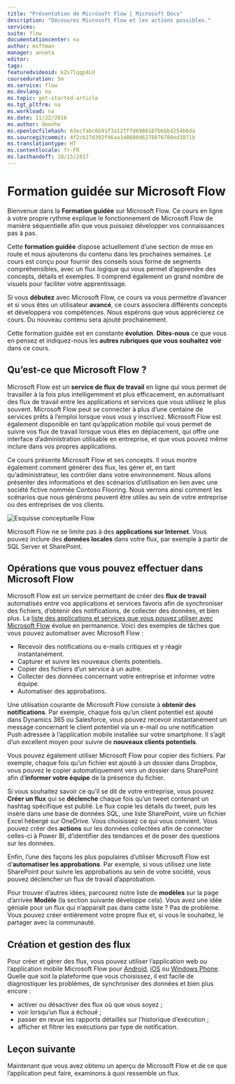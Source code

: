 ```yaml
---
title: "Présentation de Microsoft Flow | Microsoft Docs"
description: "Découvrez Microsoft Flow et les actions possibles."
services: 
suite: flow
documentationcenter: na
author: msftman
manager: anneta
editor: 
tags: 
featuredvideoid: kZs7lqgp4LU
courseduration: 5m
ms.service: flow
ms.devlang: na
ms.topic: get-started-article
ms.tgt_pltfrm: na
ms.workload: na
ms.date: 11/22/2016
ms.author: deonhe
ms.openlocfilehash: 63ecfabc6b91f3a12fffd6986187b6bbd254b6da
ms.sourcegitcommit: 4f2cb27d392f46aa1d8680d6278876780ed3871b
ms.translationtype: HT
ms.contentlocale: fr-FR
ms.lasthandoff: 10/15/2017
---
```

# <a name="guided-learning-for-microsoft-flow"></a>Formation guidée sur Microsoft Flow
Bienvenue dans la **Formation guidée** sur Microsoft Flow. Ce cours en ligne à votre propre rythme explique le fonctionnement de Microsoft Flow de manière séquentielle afin que vous puissiez développer vos connaissances pas à pas.

Cette **formation guidée** dispose actuellement d’une section de mise en route et nous ajouterons du contenu dans les prochaines semaines. Le cours est conçu pour fournir des conseils sous forme de segments compréhensibles, avec un flux logique qui vous permet d’apprendre des concepts, détails et exemples. Il comprend également un grand nombre de visuels pour faciliter votre apprentissage.

Si vous **débutez** avec Microsoft Flow, ce cours va vous permettre d’avancer et si vous êtes un utilisateur **avancé**, ce cours associera différents concepts et développera vos compétences. Nous espérons que vous apprécierez ce cours. Du nouveau contenu sera ajouté prochainement.

Cette formation guidée est en constante **évolution**.  **Dites-nous** ce que vous en pensez et indiquez-nous les **autres rubriques que vous souhaitez voir** dans ce cours.

## <a name="what-is-microsoft-flow"></a>Qu’est-ce que Microsoft Flow ?
Microsoft Flow est un **service de flux de travail** en ligne qui vous permet de travailler à la fois plus intelligemment et plus efficacement, en automatisant des flux de travail entre les applications et services que vous utilisez le plus souvent.  Microsoft Flow peut se connecter à plus d’une centaine de services prêts à l’emploi lorsque vous vous y inscrivez. Microsoft Flow est également disponible en tant qu’application mobile qui vous permet de suivre vos flux de travail lorsque vous êtes en déplacement, qui offre une interface d’administration utilisable en entreprise, et que vous pouvez même inclure dans vos propres applications.

Ce cours présente Microsoft Flow et ses concepts. Il vous montre également comment générer des flux, les gérer et, en tant qu’administrateur, les contrôler dans votre environnement. Nous allons présenter des informations et des scénarios d’utilisation en lien avec une société fictive nommée Contoso Flooring.  Nous verrons ainsi comment les scénarios que nous générons peuvent être utiles au sein de votre entreprise ou des entreprises de vos clients.

![Esquisse conceptuelle Flow](./media/learning-introducing-flow/flow-conceptual.png)

Microsoft Flow ne se limite pas à des **applications sur Internet**.  Vous pouvez inclure des **données locales** dans votre flux, par exemple à partir de SQL Server et SharePoint.

## <a name="what-you-can-do-with-microsoft-flow"></a>Opérations que vous pouvez effectuer dans Microsoft Flow
 Microsoft Flow est un service permettant de créer des **flux de travail** automatisés entre vos applications et services favoris afin de synchroniser des fichiers, d’obtenir des notifications, de collecter des données, et bien plus.  La [liste des applications et services que vous pouvez utiliser avec Microsoft Flow](https://flow.microsoft.com/services/) évolue en permanence.  Voici des exemples de tâches que vous pouvez automatiser avec Microsoft Flow :

* Recevoir des notifications ou e-mails critiques et y réagir instantanément.
* Capturer et suivre les nouveaux clients potentiels.
* Copier des fichiers d’un service à un autre.
* Collecter des données concernant votre entreprise et informer votre équipe.
* Automatiser des approbations.

Une utilisation courante de Microsoft Flow consiste à **obtenir des notifications**. Par exemple, chaque fois qu’un client potentiel est ajouté dans Dynamics 365 ou Salesforce, vous pouvez recevoir instantanément un message concernant le client potentiel via un e-mail ou une notification Push adressée à l’application mobile installée sur votre smartphone. Il s’agit d’un excellent moyen pour suivre de **nouveaux clients potentiels**.

Vous pouvez également utiliser Microsoft Flow pour copier des fichiers. Par exemple, chaque fois qu’un fichier est ajouté à un dossier dans Dropbox, vous pouvez le copier automatiquement vers un dossier dans SharePoint afin d’**informer votre équipe** de la présence du fichier.

Si vous souhaitez savoir ce qu’il se dit de votre entreprise, vous pouvez **Créer un flux** qui se **déclenche** chaque fois qu’un tweet contenant un hashtag spécifique est publié. Le flux copie les détails du tweet, puis les insère dans une base de données SQL, une liste SharePoint, voire un fichier Excel hébergé sur OneDrive. Vous choisissez ce qui vous convient. Vous pouvez créer des **actions** sur les données collectées afin de connecter celles-ci à Power BI, d’identifier des tendances et de poser des questions sur les données.

Enfin, l’une des façons les plus populaires d’utiliser Microsoft Flow est d’**automatiser les approbations**. Par exemple, si vous utilisez une liste SharePoint pour suivre les approbations au sein de votre société, vous pouvez déclencher un flux de travail d’approbation.

Pour trouver d’autres idées, parcourez notre liste de **modèles** sur la page d’arrivée **Modèle** (la section suivante développe cela). Vous avez une idée géniale pour un flux qui n’apparaît pas dans cette liste ?  Pas de problème.  Vous pouvez créer entièrement votre propre flux et, si vous le souhaitez, le partager avec la communauté.

## <a name="creating-and-administering-flows"></a>Création et gestion des flux
Pour créer et gérer des flux, vous pouvez utiliser l’application web ou l’application mobile Microsoft Flow pour [Android](https://aka.ms/flowmobiledocsandroid), [iOS](https://aka.ms/flowmobiledocsios) ou [Windows Phone](https://aka.ms/flowmobilewindows). Quelle que soit la plateforme que vous choisissez, il est facile de diagnostiquer les problèmes, de synchroniser des données et bien plus encore :

* activer ou désactiver des flux où que vous soyez ;
* voir lorsqu’un flux a échoué ;
* passer en revue les rapports détaillés sur l’historique d’exécution ;
* afficher et filtrer les exécutions par type de notification.

## <a name="next-lesson"></a>Leçon suivante
Maintenant que vous avez obtenu un aperçu de Microsoft Flow et de ce que l’application peut faire, examinons à quoi ressemble un flux.

